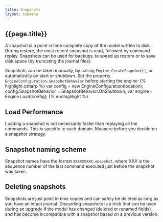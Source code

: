 ```yaml
---
title: Snapshots
layout: submenu
---
```

## {{page.title}}
A snapshot is a point in time complete copy of the model written to disk. During restore, the most recent snapshot is read, followed by command replay. Snapshots can be used for backups, to speed up restore or to save disk space (by truncating the journal files).

Snapshots can be taken manually, by calling `Engine.CreateSnapshot()`, or automatically on start or shutdown. Set the property `EngineConfiguration.SnapshotBehavior` before starting the engine:
{% highlight csharp %}
var config = new EngineConfiguration(location);
config.SnapshotBehavior = SnapshotBehavior.OnShutdown;
var engine = Engine.Load<MyModel>(config);
{% endhighlight %}

## Load Performance
Loading a snapshot is not necessarily faster than replaying all the commands. This is specific to each domain.  Measure before you decide on a snapshot strategy.

## Snapshot naming scheme
Snapshot names have the format `XXXXXXXXX.snapshot`, where XXX is the sequence number of the last command executed just before the snapshot was taken.

## Deleting snapshots
Snapshots are just point in time copies and can safely be deleted as long as you have an intact journal. Discarding snapshots is a trick that can be used during an upgrade if the model has changed (deleted or renamed fields) and has become incompatible with a snapshot based on a previous version.
